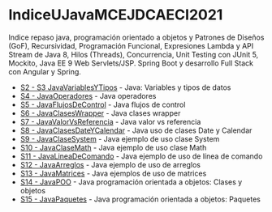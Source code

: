 # IndiceUJavaMCEJDCAECI2021
Indice repaso java, programación orientado a objetos y Patrones de Diseños (GoF), Recursividad, Programación Funcional, Expresiones Lambda y API Stream de Java 8, Hilos (Threads), Concurrencia, Unit Testing con JUnit 5, Mockito, Java EE 9 Web Servlets/JSP. Spring Boot y desarrollo Full Stack con Angular y Spring. 

* [S2 - S3 JavaVariablesYTipos](https://github.com/AsterixKo/JavaVariablesYTipos) - Java: Variables y tipos de datos
* [S4 - JavaOperadores](https://github.com/AsterixKo/JavaOperadores) - Java operadores
* [S5 - JavaFlujosDeControl](https://github.com/AsterixKo/JavaFlujosDeControl) - Java flujos de control
* [S6 - JavaClasesWrapper](https://github.com/AsterixKo/JavaClasesWrapper) - Java clases wrapper
* [S7 - JavaValorVsReferencia](https://github.com/AsterixKo/JavaValorVsReferencia) - Java valor vs referencia
* [S8 - JavaClasesDateYCalendar](https://github.com/AsterixKo/JavaClasesDateYCalendar) - Java uso de clases Date y Calendar
* [S9 - JavaClaseSystem](https://github.com/AsterixKo/JavaClaseSystem) - Java ejemplo de uso clase System
* [S10 - JavaClaseMath](https://github.com/AsterixKo/JavaClaseMath) - Java ejemplo de uso clase Math
* [S11 - JavaLineaDeComando](https://github.com/AsterixKo/JavaLineaDeComando) - Java ejemplo de uso de línea de comando
* [S12 - JavaArreglos](https://github.com/AsterixKo/JavaArreglos) - Java ejemplo de uso de arreglos
* [S13 - JavaMatrices](https://github.com/AsterixKo/JavaMatrices) - Java ejemplos de uso de matrices
* [S14 - JavaPOO](https://github.com/AsterixKo/JavaPOO) - Java programación orientada a objetos: Clases y objetos
* [S15 - JavaPaquetes](https://github.com/AsterixKo/JavaPaquetes) - Java programación orientada a objetos: Paquetes
